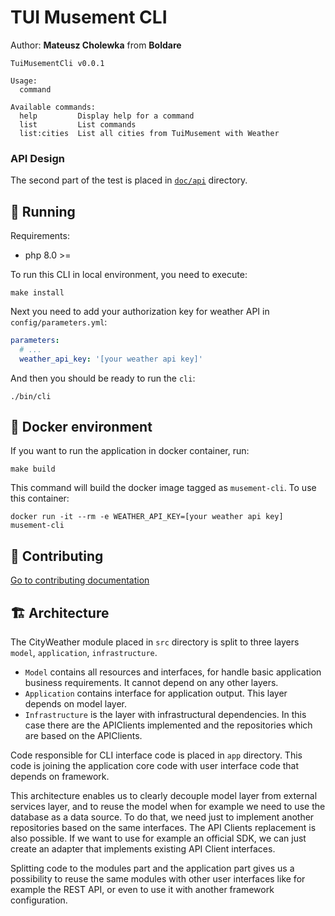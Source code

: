 # TUI Musement CLI

Author: **Mateusz Cholewka** from **Boldare**

```shell
TuiMusementCli v0.0.1

Usage:
  command

Available commands:
  help         Display help for a command
  list         List commands
  list:cities  List all cities from TuiMusement with Weather
```

### API Design

The second part of the test is placed in [`doc/api`](doc/api/README.md) directory.

## :rocket: Running

Requirements:
- php 8.0 >=

To run this CLI in local environment, you need to execute:

```shell
make install
```

Next you need to add your authorization key for weather API in `config/parameters.yml`:

```yaml
parameters:
  # ...
  weather_api_key: '[your weather api key]'
```

And then you should be ready to run the `cli`:

```shell
./bin/cli
```

## :whale: Docker environment

If you want to run the application in docker container, run:

```shell
make build
```

This command will build the docker image tagged as `musement-cli`. To use this container:

```shell
docker run -it --rm -e WEATHER_API_KEY=[your weather api key] musement-cli
```

## :bricks: Contributing

[Go to contributing documentation](CONTRIBUTING.md)

## :building_construction: Architecture

The CityWeather module placed in `src` directory is split to three layers `model`, `application`, `infrastructure`.
- `Model` contains all resources and interfaces, for handle basic application business requirements. It cannot depend on any other layers.
- `Application` contains interface for application output. This layer depends on model layer.
- `Infrastructure` is the layer with infrastructural dependencies. In this case there are the APIClients implemented and the repositories which are based on the APIClients.

Code responsible for CLI interface code is placed in `app` directory. This code is joining the application core code with user interface code that depends on framework.

This architecture enables us to clearly decouple model layer from external services layer, and to reuse the model when for example we need to use the database as a data source. To do that, we need just to implement another repositories based on the same interfaces.
The API Clients replacement is also possible. If we want to use for example an official SDK, we can just create an adapter that implements existing API Client interfaces.

Splitting code to the modules part and the application part gives us a possibility to reuse the same modules with other user interfaces like for example the REST API, or even to use it with another framework configuration.
